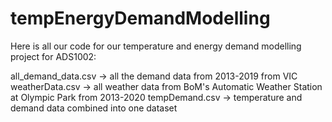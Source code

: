 # tempEnergyDemandModelling

Here is all our code for our temperature and energy demand modelling project for ADS1002: 

all_demand_data.csv -> all the demand data from 2013-2019 from VIC 
weatherData.csv -> all weather data from BoM's Automatic Weather Station at Olympic Park from 2013-2020
tempDemand.csv -> temperature and demand data combined into one dataset
